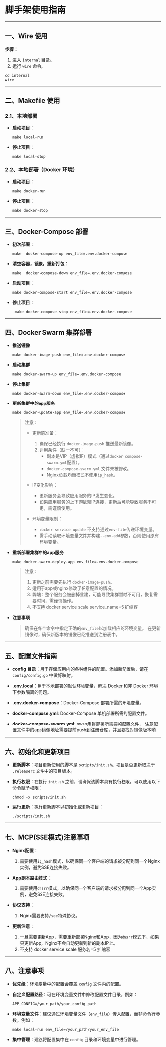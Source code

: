 # 脚手架使用指南

---

## 一、Wire 使用

**步骤：**

1. 进入 `internal` 目录。
2. 运行 `wire` 命令。

```shell
cd internal
wire
```

---

## 二、Makefile 使用

### 2.1、本地部署

- **启动项目**：

  ```shell
  make local-run
  ```

- **停止项目**：

  ```shell
  make local-stop
  ```

### 2.2、本地部署（Docker 环境）

- **启动项目**：

  ```shell
  make docker-run
  ```

- **停止项目**：

  ```shell
  make docker-stop
  ```

---

## 三、Docker-Compose 部署

- **初次部署**：

  ```shell
  make  docker-compose-up env_file=.env.docker-compose 
  ```

- **清空容器，镜像，重新打包**：

  ```shell
  make  docker-compose-down env_file=.env.docker-compose  
  ```

- **启动项目**：

  ```shell
  make docker-compose-start env_file=.env.docker-compose  
  ```

- **停止项目**：

  ```shell
   make docker-compose-stop env_file=.env.docker-compose  
  ```

---

## 四、Docker Swarm 集群部署

- **推送镜像**

  ```shell
  make docker-image-push env_file=.env.docker-compose
  ```

- **启动集群**
  ```shell
  make docker-swarm-up env_file=.env.docker-compose
  ```

- **停止集群**
  ```shell
  make docker-swarm-down env_file=.env.docker-compose
  ```

- **更新集群中的app服务**
  ```shell
  make docker-update-app env_file=.env.docker-compose
  ```
  > 注意：
  > - 更新前准备：
  >   1. 确保已经执行 `docker-image-push` 推送最新镜像。
  >   2. 适用条件（缺一不可）：
  >      - 副本是VIP（虚拟IP）模式（通过`docker-compose-swarm.yml`配置）。
  >      - `docker-compose-swarm.yml` 文件未被修改。
  >      - Nginx负载均衡模式不使用`ip_hash`。
  > 
  > - IP变化影响：
  >   - 更新服务会导致应用服务的IP发生变化。
  >   - 如果应用服务的上下游依赖IP连接，更新后可能导致服务不可用，需谨慎使用。
  > 
  > - 环境变量限制：
  >   - `docker service update` 不支持通过`env-file`传递环境变量。
  >   - 需手动读取环境变量文件并构建`--env-add`参数，否则使用原有环境变量。

- **重新部署集群中的app服务**
  ```shell
  make docker-swarm-deploy-app env_file=.env.docker-compose
  ```
  > 注意：
  > 1. 更新之前需要先执行 `docker-image-push`。
  > 2. 适用于app或nginx修改了任意配置的情况。
  > 3. 弊端：整个服务会被删掉重建，可能导致集群暂时不可用，恢复需要时间，需谨慎操作。
  > 4. 不支持 docker service scale service_name=5 扩缩容

- **注意事项**
  > 确保在每个命令中指定正确的`env_file`以加载相应的环境变量。
  > 在更新镜像时，确保新版本的镜像已经推送到注册表中。

---

## 五、配置文件指南

- **config 目录**：用于存储应用内的各种组件的配置。添加新配置后，请在 `config/config.go` 中做好映射。

- **.env.local**：用于本地部署的默认环境变量，解决 Docker 和非 Docker 环境下参数隔离的问题。

- **.env.docker-compose**：Docker-Compose 部署所需的环境变量。

- **docker-compose.yml**: Docker-Compose 单机部署所需的配置文件。

- **docker-compose-swarm.yml**: swan集群部署所需要的配置文件， 注意配置文件中的app镜像地址需要提前push到注册仓库，并且要找对镜像版本哟

---

## 六、初始化和更新项目

- **更新脚本**：项目更新使用的脚本是 `scripts/init.sh`。项目是否更新取决于 `.releaserc` 文件中的项目版本。

- **执行权限**：在执行 `init.sh` 之前，请确保该脚本具有执行权限。可以使用以下命令赋予权限：

  ```shell
  chmod +x scripts/init.sh
  ```

- **运行更新**：执行更新脚本以初始化或更新项目：

  ```shell
  ./scripts/init.sh
  ```

---

## 七、MCP(SSE模式)注意事项

- **Nginx配置**：
  1. 需要使用`ip_hash`模式，以确保同一个客户端的请求被分配到同一个Nginx实例，避免SSE连接失败。

- **App副本路由模式**：
  1. 需要使用`dnsrr`模式，以确保同一个客户端的请求被分配到同一个App实例，避免SSE连接失败。

- **协议支持**：
  1. Nginx需要支持`/see`特殊协议。

- **更新注意**：
  1. 一旦需要更新App，需要重新部署Nginx和App，因为`dnsrr`模式下，如果只更新App，Nginx不会自动更新到新的副本IP上。
  2. 不支持 docker service scale 服务名=5 扩缩容

---

## 八、注意事项

- **优先级**：环境变量中的配置会覆盖 `config` 文件内的配置。

- **自定义配置路径**：可在环境变量文件中修改配置文件目录，例如：

  ```shell
  APP_CONFIG=/your_path/your_config_path
  ```

- **环境变量文件**：建议通过环境变量文件（`env_file`）传入配置，而非命令行参数。例如：

  ```shell
  make local-run env_file=/your_path/your_env_file
  ```

- **集中管理**：建议将配置集中在 `config` 目录和环境变量中进行管理。